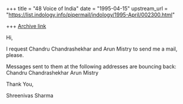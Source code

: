+++
title = "48 Voice of India"
date = "1995-04-15"
upstream_url = "https://list.indology.info/pipermail/indology/1995-April/002300.html"

+++
[Archive link](https://list.indology.info/pipermail/indology/1995-April/002300.html)


Hi,

I request Chandru Chandrashekhar and Arun Mistry to send me a mail, please.

Messages sent to them at the following addresses are bouncing back:
Chandru Chandrashekhar <ort021 at aberdeen.ac.uk>
Arun Mistry <ucziaru at ucl.ac.uk>

Thank You,

Shreenivas Sharma







